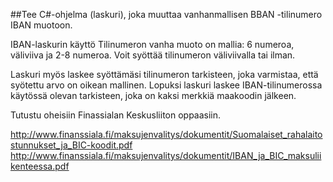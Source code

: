 ##Tee C#-ohjelma (laskuri), joka muuttaa vanhanmallisen BBAN -tilinumero IBAN muotoon.

IBAN-laskurin käyttö
Tilinumeron vanha muoto on mallia: 6 numeroa, väliviiva ja 2-8 numeroa. Voit syöttää tilinumeron väliviivalla tai ilman.

Laskuri myös laskee syöttämäsi tilinumeron tarkisteen, joka varmistaa, että syötettu arvo on oikean mallinen. 
Lopuksi laskuri laskee IBAN-tilinumerossa käytössä olevan tarkisteen, joka on kaksi merkkiä maakoodin jälkeen.

Tutustu oheisiin Finassialan Keskusliiton oppaasiin.

http://www.finanssiala.fi/maksujenvalitys/dokumentit/Suomalaiset_rahalaitostunnukset_ja_BIC-koodit.pdf
http://www.finanssiala.fi/maksujenvalitys/dokumentit/IBAN_ja_BIC_maksuliikenteessa.pdf
